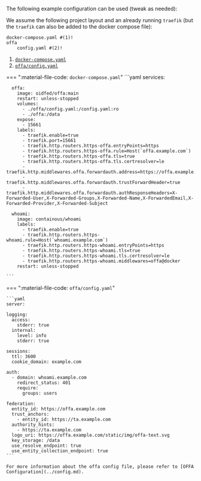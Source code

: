 
The following example configuration can be used (tweak as needed):

We assume the following project layout and an already running `traefik` (but 
the `traefik` can also be added to the docker compose file):

```tree
docker-compose.yaml #(1)!
offa
    config.yaml #(2)!
```

1. [`docker-compose.yaml`](#docker-composeyaml)
2. [`offa/config.yaml`](#offaconfigyaml)

=== ":material-file-code: `docker-compose.yaml`"
    ```yaml
    services:

      offa:
        image: oidfed/offa:main
        restart: unless-stopped
        volumes:
          - ./offa/config.yaml:/config.yaml:ro
          - ./offa:/data
        expose:
          - 15661
        labels:
          - traefik.enable=true
          - traefik.port=15661
          - traefik.http.routers.https-offa.entryPoints=https
          - traefik.http.routers.https-offa.rule=Host(`offa.example.com`)
          - traefik.http.routers.https-offa.tls=true
          - traefik.http.routers.https-offa.tls.certresolver=le
          - traefik.http.middlewares.offa.forwardauth.address=https://offa.example.com/auth
          - traefik.http.middlewares.offa.forwardauth.trustForwardHeader=true
          - traefik.http.middlewares.offa.forwardauth.authResponseHeaders=X-Forwarded-User,X-Forwarded-Groups,X-Forwarded-Name,X-ForwardedEmail,X-Forwarded-Provider,X-Forwarded-Subject

      whoami:
        image: containous/whoami
        labels:
          - traefik.enable=true
          - traefik.http.routers.https-whoami.rule=Host(`whoami.example.com`)
          - traefik.http.routers.https-whoami.entryPoints=https
          - traefik.http.routers.https-whoami.tls=true
          - traefik.http.routers.https-whoami.tls.certresolver=le
          - traefik.http.routers.https-whoami.middlewares=offa@docker
        restart: unless-stopped

    ```
=== ":material-file-code: `offa/config.yaml`"

    ```yaml
    server:

    logging:
      access:
        stderr: true
      internal:
        level: info
        stderr: true

    sessions:
      ttl: 3600
      cookie_domain: example.com

    auth:
      - domain: whoami.example.com
        redirect_status: 401
        require:
          groups: users

    federation:
      entity_id: https://offa.example.com
      trust_anchors:
        - entity_id: https://ta.example.com
      authority_hints:
        - https://ta.example.com
      logo_uri: https://offa.example.com/static/img/offa-text.svg
      key_storage: /data
      use_resolve_endpoint: true
      use_entity_collection_endpoint: true
    ```

    For more information about the offa config file, please refer to [OFFA Configuration](../config.md).
